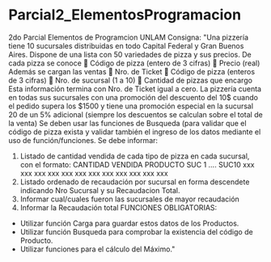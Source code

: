 # Parcial2_ElementosProgramacion
2do Parcial Elementos de Programcion UNLAM
Consigna:
"Una pizzería tiene 10 sucursales distribuidas en todo Capital Federal y Gran Buenos Aires.
Dispone de una lista con 50 variedades de pizza y sus precios.
De cada pizza se conoce
 Código de pizza (entero de 3 cifras)
 Precio (real)
Además se cargan las ventas
 Nro. de Ticket
 Código de pizza (enteros de 3 cifras)
 Nro. de sucursal (1 a 10)
 Cantidad de pizzas que encargo
Esta información termina con Nro. de Ticket igual a cero.
La pizzería cuenta en todas sus sucursales con una promoción del descuento del 10$ cuando el
pedido supera los $1500 y tiene una promoción especial en la sucursal 20 de un 5% adicional
(siempre los descuentos se calculan sobre el total de la venta)
Se deben usar las funciones de Busqueda (para validar que el código de pizza exista y validar
también el ingreso de los datos mediante el uso de función/funciones.
Se debe informar:
1) Listado de cantidad vendida de cada tipo de pizza en cada sucursal, con el formato:
 CANTIDAD VENDIDA
 PRODUCTO SUC 1 …. SUC10
 xxx xxx xxx xxx
 xxx xxx xxx xxx
 xxx xxx xxx xxx
2) Listado ordenado de recaudación por sucursal en forma descendete indicando Nro
Sucursal y su Recaudacion Total.
3) Informar cual/cuales fueron las sucursales de mayor recaudación
4) Informar la Recaudación total
FUNCIONES OBLIGATORIAS:
- Utilizar función Carga para guardar estos datos de los Productos.
- Utilizar función Busqueda para comprobar la existencia del código de Producto.
- Utilizar funciones para el cálculo del Máximo."
 
